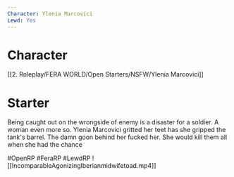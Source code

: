 ```yaml
---
Character: Ylenia Marcovici
Lewd: Yes 
---
```

# Character
[[2. Roleplay/FERA WORLD/Open Starters/NSFW/Ylenia Marcovici]]

# Starter
Being caught out on the wrongside of enemy is a disaster for a soldier. A woman even more so. Ylenia Marcovici gritted her teet has she gripped the tank's barrel. The damn goon behind her fucked her. She would kill them all when she had the chance
 

#OpenRP #FeraRP #LewdRP 
![[IncomparableAgonizingIberianmidwifetoad.mp4]]